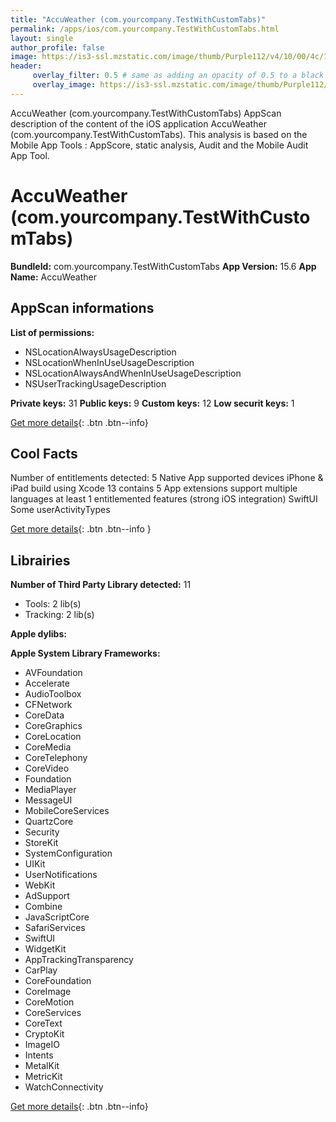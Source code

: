 ```yaml
---
title: "AccuWeather (com.yourcompany.TestWithCustomTabs)"
permalink: /apps/ios/com.yourcompany.TestWithCustomTabs.html
layout: single
author_profile: false
image: https://is3-ssl.mzstatic.com/image/thumb/Purple112/v4/10/00/4c/10004cc9-a265-dfcd-56d5-f0d101b7150a/AppIcon-0-1x_U007emarketing-0-7-0-85-220.png/512x512bb.jpg
header: 
     overlay_filter: 0.5 # same as adding an opacity of 0.5 to a black background
     overlay_image: https://is3-ssl.mzstatic.com/image/thumb/Purple112/v4/10/00/4c/10004cc9-a265-dfcd-56d5-f0d101b7150a/AppIcon-0-1x_U007emarketing-0-7-0-85-220.png/512x512bb.jpg
---
```

AccuWeather (com.yourcompany.TestWithCustomTabs) AppScan description of the content of the iOS application AccuWeather (com.yourcompany.TestWithCustomTabs). This analysis is based on the Mobile App Tools : AppScore, static analysis, Audit and the Mobile Audit App Tool.

# AccuWeather (com.yourcompany.TestWithCustomTabs)

**BundleId:** com.yourcompany.TestWithCustomTabs
**App Version:** 15.6
**App Name:** AccuWeather


## AppScan informations 

**List of permissions:** 
- NSLocationAlwaysUsageDescription
- NSLocationWhenInUseUsageDescription
- NSLocationAlwaysAndWhenInUseUsageDescription
- NSUserTrackingUsageDescription
  
  
**Private keys:** 31
**Public keys:** 9
**Custom keys:** 12
**Low securit keys:** 1
  
[Get more details](/pricing.html){: .btn .btn--info}

## Cool Facts

Number of entitlements detected: 5
Native App
supported devices iPhone & iPad
build using Xcode 13
contains 5 App extensions
support multiple languages
at least 1 entitlemented features (strong iOS integration)
SwiftUI
Some userActivityTypes
  
[Get more details](/pricing.html){: .btn .btn--info }

## Librairies 
**Number of Third Party Library detected:** 11
- Tools: 2 lib(s)
- Tracking: 2 lib(s)


**Apple dylibs:**


**Apple System Library Frameworks:**
- AVFoundation
- Accelerate
- AudioToolbox
- CFNetwork
- CoreData
- CoreGraphics
- CoreLocation
- CoreMedia
- CoreTelephony
- CoreVideo
- Foundation
- MediaPlayer
- MessageUI
- MobileCoreServices
- QuartzCore
- Security
- StoreKit
- SystemConfiguration
- UIKit
- UserNotifications
- WebKit
- AdSupport
- Combine
- JavaScriptCore
- SafariServices
- SwiftUI
- WidgetKit
- AppTrackingTransparency
- CarPlay
- CoreFoundation
- CoreImage
- CoreMotion
- CoreServices
- CoreText
- CryptoKit
- ImageIO
- Intents
- MetalKit
- MetricKit
- WatchConnectivity


  
[Get more details](/pricing.html){: .btn .btn--info}

